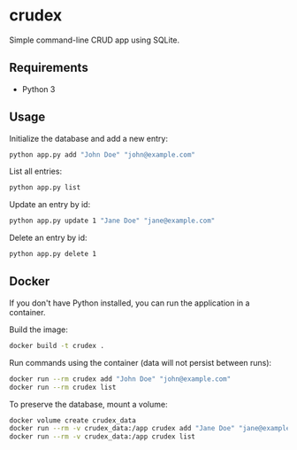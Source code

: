 # crudex

Simple command-line CRUD app using SQLite.

## Requirements

- Python 3

## Usage

Initialize the database and add a new entry:

```bash
python app.py add "John Doe" "john@example.com"
```

List all entries:

```bash
python app.py list
```

Update an entry by id:

```bash
python app.py update 1 "Jane Doe" "jane@example.com"
```

Delete an entry by id:

```bash
python app.py delete 1
```

## Docker

If you don't have Python installed, you can run the application in a container.

Build the image:

```bash
docker build -t crudex .
```

Run commands using the container (data will not persist between runs):

```bash
docker run --rm crudex add "John Doe" "john@example.com"
docker run --rm crudex list
```

To preserve the database, mount a volume:

```bash
docker volume create crudex_data
docker run --rm -v crudex_data:/app crudex add "Jane Doe" "jane@example.com"
docker run --rm -v crudex_data:/app crudex list
```
